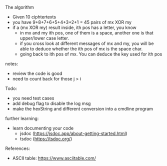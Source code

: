 The algorithm

- Given 10 ciphtertexts
- you have 9+8+7+6+5+4+3+2+1 = 45 pairs of mx XOR my
- if a (mx XOR my) result inside, ith pos has a letter, you know
  - in mx and my ith pos, one of them is a space, another one is that upper/lower case letter.
  - if you cross look at different messages of mx and my, you will be able to deduce whether the ith pos of mx is the space char.
  - going back to ith pos of mx. You can deduce the key used for ith pos

notes:
  - review the code is good
  - need to count back for those j > i

Todo:
  - you need test cases
  - add debug flag to disable the log msg
  - make the hexString and different conversion into a cmdline program

further learning:
  - learn documenting your code
    - jsdoc (https://jsdoc.app/about-getting-started.html)
    - tsdoc (https://tsdoc.org/)

References:
  - ASCII table: https://www.asciitable.com/
